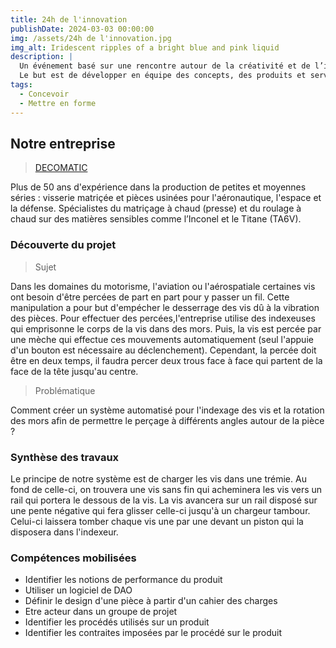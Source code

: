 ```yaml
---
title: 24h de l'innovation
publishDate: 2024-03-03 00:00:00
img: /assets/24h de l'innovation.jpg
img_alt: Iridescent ripples of a bright blue and pink liquid
description: |
  Un événement basé sur une rencontre autour de la créativité et de l’innovation en 24 heures chrono.
  Le but est de développer en équipe des concepts, des produits et services créatifs et innovants à partir de thèmes et de sujets proposés par des entreprises, des laboratoires, des créateurs qui sont dévoilés lors de la cérémonie d'ouverture.
tags:
  - Concevoir
  - Mettre en forme
---
```


## Notre entreprise


> <a href="https://www.decomatic-fasteners.com/">DECOMATIC</a>

Plus de 50 ans d'expérience dans la production de petites et moyennes séries : visserie matriçée et pièces usinées pour l'aéronautique, l'espace et la défense.  Spécialistes du matriçage à chaud (presse) et du roulage à chaud sur des matières sensibles comme l’Inconel et le Titane (TA6V).

### Découverte du projet

> Sujet

Dans les domaines du motorisme, l'aviation ou l'aérospatiale certaines vis ont besoin d'être percées de part en part pour y passer un fil. Cette manipulation a pour but d'empécher le desserrage des vis dû à la vibration des pièces. Pour effectuer des percées,l'entreprise utilise des indexeuses qui emprisonne le corps de la vis dans des mors. Puis, la vis est percée par une mèche qui effectue ces mouvements automatiquement (seul l'appuie d'un bouton est nécessaire au déclenchement). Cependant, la percée doit être en deux temps, il faudra percer deux trous face à face qui partent de la face de la tête jusqu'au centre. 

> Problématique

Comment créer un système automatisé pour l'indexage des vis et la rotation des mors afin de permettre le perçage à différents angles autour de la pièce ?

### Synthèse des travaux 

Le principe de notre système est de charger les vis dans une trémie. Au fond de celle-ci, on trouvera une vis sans fin qui acheminera les vis vers un rail qui portera le dessous de la vis. La vis avancera sur un rail disposé sur une pente négative qui fera glisser celle-ci jusqu'à un chargeur tambour. Celui-ci laissera tomber chaque vis une par une devant un piston qui la disposera dans l'indexeur. 

### Compétences mobilisées

- Identifier les notions de performance du produit
- Utiliser un logiciel de DAO 
- Définir le design d'une pièce à partir d'un cahier des charges
- Etre acteur dans un groupe de projet
- Identifier les procédés utilisés sur un produit
- Identifier les contraites imposées par le procédé sur le produit